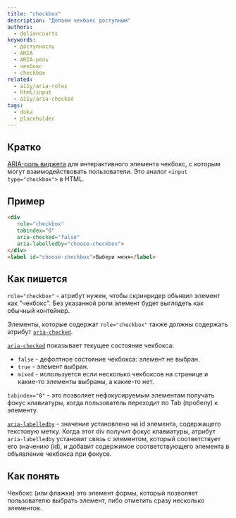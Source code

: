 ```yaml
---
title: "checkbox"
description: "Делаем чекбокс доступным"
authors:
  - delioncourts
keywords:
  - доступность
  - ARIA
  - ARIA-роль
  - чекбокс
  - checkbox
related:
  - a11y/aria-roles
  - html/input
  - a11y/aria-checked
tags:
  - doka
  - placeholder
---
```


## Кратко

[ARIA-роль виджета](/a11y/aria-roles/#roli-vidzhetov) для интерактивного элемента чекбокс, с которым могут взаимодействовать пользователи. Это аналог `<input type="checkbox">` в HTML.

## Пример

```html
<div
   role="checkbox"
   tabindex="0"
   aria-checked="false"
   aria-labelledby="choose-checkbox">
</div>
<label id="choose-checkbox">Выбери меня</label>
```

## Как пишется

`role="checkbox"` - атрибут нужен, чтобы скринридер объявил элемент как "чекбокс". Без указанной роли элемент будет выглядеть как обычный контейнер.

Элементы, которые содержат `role="checkbox"` также должны содержать атрибут [`aria-checked`](/a11y/aria-checked).

[`aria-checked`](/a11y/aria-checked) показывает текущее состояние чекбокса:
* `false` - дефолтное состояние чекбокса: элемент не выбран.
* `true` - элемент выбран.
* `mixed` - используется если несколько чекбоксов на странице и какие-то элементы выбраны, а какие-то нет.

`tabindex="0"` - это позволяет нефокусируемым элементам получать фокус клавиатуры, когда пользователь переходит по Tab (пробелу) к элементу.

[`aria-labelledby`](/a11y/aria-labelledby) - значение установлено на id элемента, содержащего текстовую метку. Когда этот div получит фокус клавиатуры, атрибут `aria-labelledby` установит связь с элементом, который соответствует его значению (id), и добавит содержимое соответствующего элемента в объявление чекбокса при фокусе.

## Как понять

Чекбокс (или флажки) это элемент формы, который позволяет пользователю выбрать элемент, либо отметить сразу несколько элементов.
